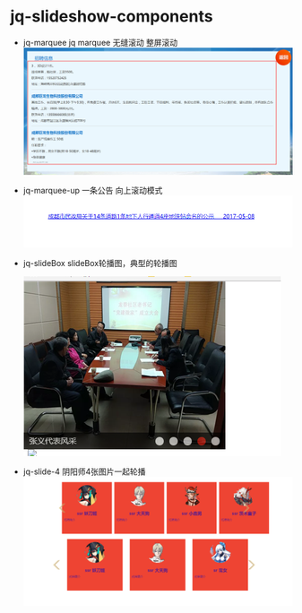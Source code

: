 # jq-slideshow-components

- jq-marquee jq marquee 无缝滚动 整屏滚动
    ![jq-marquee效果图](/img/jq-marquee.png)
- jq-marquee-up 一条公告 向上滚动模式
    ![jq-marquee-up效果图](/img/jq-marquee-up.png)
- jq-slideBox  slideBox轮播图，典型的轮播图

    ![jq-slideBox效果图](/img/jq-slideBox.png)
    
- jq-slide-4 阴阳师4张图片一起轮播
    ![jq-slide-4效果图](/img/jq-slide-4.png)